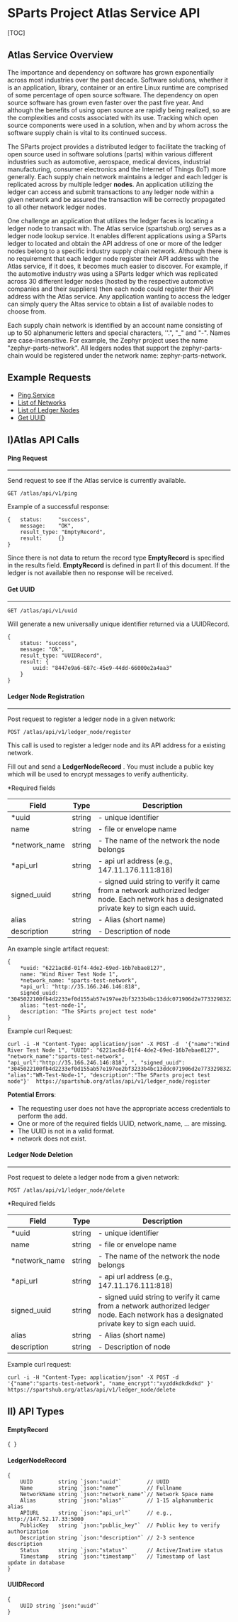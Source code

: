 # SParts Project Atlas Service API

[TOC]

## Atlas Service Overview

The importance and dependency on software has grown exponentially across most industries over the past decade. Software solutions, whether it is an application, library, container or an entire Linux runtime are comprised of some percentage of open source software. The dependency on open source software has grown even faster over the past five year. And although the benefits of using open source are rapidly being realized, so are the complexities and costs associated with its use. Tracking which open source components were used in a solution, when and by whom across the software supply chain is vital to its continued success. 

The SParts project provides a distributed ledger to facilitate the tracking of open source used in software solutions (parts) within various different industries such as automotive, aerospace, medical devices, industrial manufacturing, consumer electronics and the Internet of Things (IoT) more generally.  Each supply chain network maintains a ledger and each ledger is replicated across by multiple ledger **nodes**. An application utilizing  the ledger can access and submit transactions to any ledger node within a given network and be assured the transaction will be correctly propagated to all other network ledger nodes. 

One challenge an application  that utilizes the ledger faces is locating a ledger node to transact with. The Atlas service (spartshub.org) serves as a ledger node lookup service. It enables different applications using a SParts ledger to located and obtain the API address of one or more of the ledger nodes belong to a specific industry supply chain network. Although there is no requirement  that each ledger node register their API address with the Atlas service, if it does, it becomes much easier to discover. For example, if the automotive industry was using a SParts ledger which was replicated across 30 different ledger nodes (hosted by the respective  automotive companies and their suppliers) then each node could register their API address with the Atlas service. Any application wanting to access the ledger can simply query the Altas service to obtain a list of available nodes to choose from.

Each supply chain network is identified by an account name consisting of up to 50 alphanumeric letters and special characters, ''.", "_" and "-". Names are case-insensitive. For example, the Zephyr project uses the name "zephyr-parts-network". All ledgers nodes that support the zephyr-parts-chain would be registered under the network name: zephyr-parts-network.

## Example Requests

- [Ping Service](https://spartshub.org/atlas/api/v1/ping) 
- [List of Networks](https://spartshub.org/atlas/api/v1/network_space)
- [List of Ledger Nodes ](https://spartshub.org/atlas/api/v1/network_node_list/zephyr-parts-network)
- [Get UUID](https://spartshub.org/atlas/api/v1/uuid)




## I)Atlas API Calls

#### Ping Request

------

Send request to see if the Atlas service is currently available.  

```
GET /atlas/api/v1/ping
```

Example of a successful response:

```
{	status: 	"success",
	message: 	"OK",
	result_type: "EmptyRecord",
	result: 	{}
}
```

Since there is not data to return the record type **EmptyRecord** is specified in the results field.  **EmptyRecord** is defined in part II of this document. If the ledger is not available then no response will be received.

#### Get UUID

------

```
GET /atlas/api/v1/uuid
```

Will generate a new universally unique identifier returned via a UUIDRecord.

```
{
	status: "success",
	message: "Ok",
	result_type: "UUIDRecord",
	result: {
		uuid: "8447e9a6-687c-45e9-44dd-66000e2a4aa3"
	}
}
```

#### Ledger Node Registration

------

Post request to register a ledger node in a given network:

```
POST /atlas/api/v1/ledger_node/register
```

 

This call is used to register a ledger node and its API address for a existing network.

Fill out and send a **LedgerNodeRecord** . You must include a public key which will be used to encrypt messages to verify authenticity.

*Required fields 

| Field         | Type   | Description                                                  |
| ------------- | ------ | ------------------------------------------------------------ |
| *uuid         | string | - unique identifier                                          |
| name          | string | - file or envelope name                                      |
| *network_name | string | - The name of the network the node belongs                   |
| *api_url      | string | - api url address (e.g., 147.11.176.111:818)                 |
| signed_uuid   | string | - signed uuid string to verify it came from a network authorized ledger node. Each network has a designated private key to sign each uuid. |
| alias         | string | - Alias (short name)                                         |
| description   | string | - Description of node                                        |

An example single artifact request:

```
{
	*uuid: "6221ac8d-01f4-4de2-69ed-16b7ebae8127",
	name: "Wind River Test Node 1",
	*network_name: "sparts-test-network",
	*api_url: "http://35.166.246.146:818",
	signed_uuid: 		"3045022100fb4d2233ef0d155ab57e197ee2bf3233b4bc13ddc071906d2e7733298322c8b1022036ceb0d1729cff8d2cb9470375735f35608781b60f31384aa23568e9a73eba42"
	alias: "test-node-1",
	description: "The SParts project test node"
}
```



Example curl Request:

```
curl -i -H "Content-Type: application/json" -X POST -d  '{"name":"Wind River Test Node 1", "UUID": "6221ac8d-01f4-4de2-69ed-16b7ebae8127", "network_name":"sparts-test-network", "api_url":"http://35.166.246.146:818", ", "signed_uuid":  "3045022100fb4d2233ef0d155ab57e197ee2bf3233b4bc13ddc071906d2e7733298322c8b1022036ceb0d1729cff8d2cb9470375735f35608781b60f31384aa23568e9a73eba42", "alias":"WR-Test-Node-1", "description":"The SParts project test node"}'  https://spartshub.org/atlas/api/v1/ledger_node/register
```



**Potential Errors**:

- The requesting user does not have the appropriate access credentials to perform the add.
- One or more of the required fields UUID, network_name, ... are missing.
- The UUID is not in a valid format.
- network does not exist. 



#### Ledger Node Deletion

------

Post request to delete a ledger node from a given network:

```
POST /atlas/api/v1/ledger_node/delete
```

 *Required fields 

| Field         | Type   | Description                                                  |
| ------------- | ------ | ------------------------------------------------------------ |
| *uuid         | string | - unique identifier                                          |
| name          | string | - file or envelope name                                      |
| *network_name | string | - The name of the network the node belongs                   |
| *api_url      | string | - api url address (e.g., 147.11.176.111:818)                 |
| signed_uuid   | string | - signed uuid string to verify it came from a network authorized ledger node. Each network has a designated private key to sign each uuid. |
| alias         | string | - Alias (short name)                                         |
| description   | string | - Description of node                                        |

Example curl request:

```
curl -i -H "Content-Type: application/json" -X POST -d '{"name":"sparts-test-network", "name_encrypt":"xyzddkdkdkdkd" }'  https://spartshub.org/atlas/api/v1/ledger_node/delete
```



## II) API Types

#### EmptyRecord

```
{ }
```

#### LedgerNodeRecord 

```
{
	UUID        string `json:"uuid"`        // UUID
	Name        string `json:"name"`        // Fullname
	NetworkName string `json:"network_name"`// Network Space name
	Alias       string `json:"alias"`       // 1-15 alphanumberic alias
	APIURL      string `json:"api_url"`     // e.g., http://147.52.17.33:5000
	PublicKey   string `json:"public_key"`  // Public key to verify authorization
	Description string `json:"description"` // 2-3 sentence description
	Status      string `json:"status"`      // Active/Inative status
	Timestamp   string `json:"timestamp"`   // Timestamp of last update in database
}
```



#### UUIDRecord

```
{
	UUID string `json:"uuid"`
}
```

